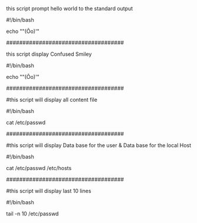 this script prompt hello world to the standard output

#!/bin/bash

echo "\"(Ôo)'"

####################################

this script display Confused Smiley

#!/bin/bash

echo "\"(Ôo)'"

####################################

#this script will display all content file

#!/bin/bash

cat /etc/passwd


####################################

#this script will display Data base for the user & Data base for the local Host

#!/bin/bash

cat /etc/passwd /etc/hosts



####################################

#this script will display last 10 lines

#!/bin/bash

tail -n 10 /etc/passwd